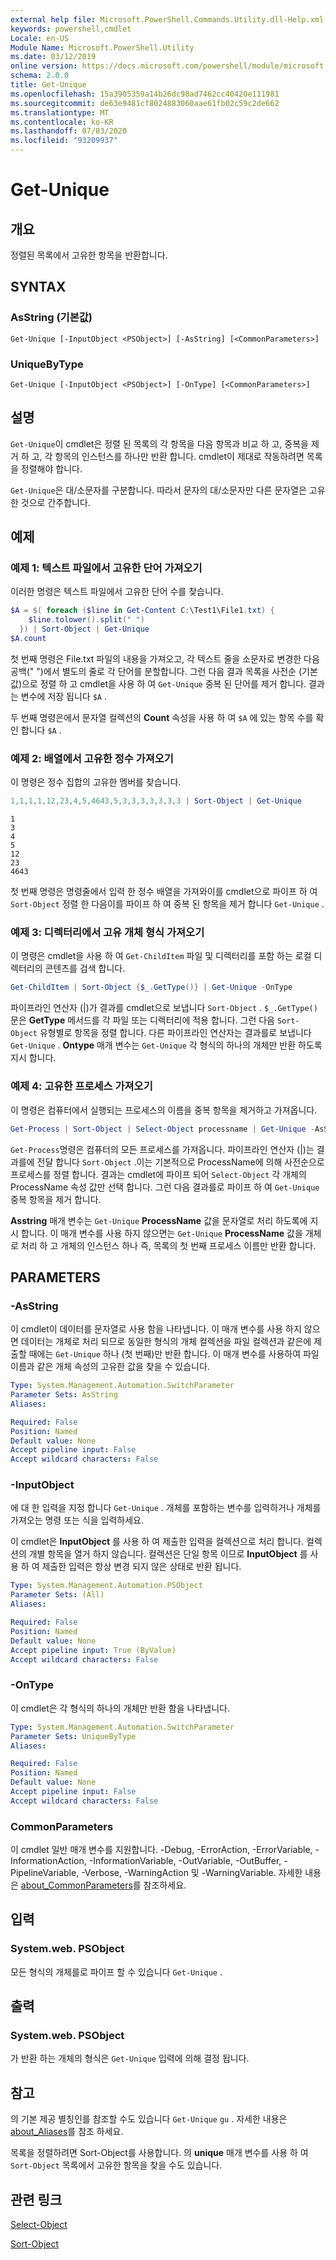 ```yaml
---
external help file: Microsoft.PowerShell.Commands.Utility.dll-Help.xml
keywords: powershell,cmdlet
Locale: en-US
Module Name: Microsoft.PowerShell.Utility
ms.date: 03/12/2019
online version: https://docs.microsoft.com/powershell/module/microsoft.powershell.utility/get-unique?view=powershell-7&WT.mc_id=ps-gethelp
schema: 2.0.0
title: Get-Unique
ms.openlocfilehash: 15a3905359a14b26dc98ad7462cc40420e111981
ms.sourcegitcommit: de63e9481cf8024883060aae61fb02c59c2de662
ms.translationtype: MT
ms.contentlocale: ko-KR
ms.lasthandoff: 07/03/2020
ms.locfileid: "93209937"
---
```

# Get-Unique

## 개요
정렬된 목록에서 고유한 항목을 반환합니다.

## SYNTAX

### AsString (기본값)

```
Get-Unique [-InputObject <PSObject>] [-AsString] [<CommonParameters>]
```

### UniqueByType

```
Get-Unique [-InputObject <PSObject>] [-OnType] [<CommonParameters>]
```

## 설명

`Get-Unique`이 cmdlet은 정렬 된 목록의 각 항목을 다음 항목과 비교 하 고, 중복을 제거 하 고, 각 항목의 인스턴스를 하나만 반환 합니다. cmdlet이 제대로 작동하려면 목록을 정렬해야 합니다.

`Get-Unique`은 대/소문자를 구분합니다. 따라서 문자의 대/소문자만 다른 문자열은 고유한 것으로 간주합니다.

## 예제

### 예제 1: 텍스트 파일에서 고유한 단어 가져오기

이러한 명령은 텍스트 파일에서 고유한 단어 수를 찾습니다.

```powershell
$A = $( foreach ($line in Get-Content C:\Test1\File1.txt) {
    $line.tolower().split(" ")
  }) | Sort-Object | Get-Unique
$A.count
```

첫 번째 명령은 File.txt 파일의 내용을 가져오고, 각 텍스트 줄을 소문자로 변경한 다음 공백(" ")에서 별도의 줄로 각 단어를 분할합니다. 그런 다음 결과 목록을 사전순 (기본값)으로 정렬 하 고 cmdlet을 사용 하 여 `Get-Unique` 중복 된 단어를 제거 합니다. 결과는 변수에 저장 됩니다 `$A` .

두 번째 명령은에서 문자열 컬렉션의 **Count** 속성을 사용 하 여 `$A` 에 있는 항목 수를 확인 합니다 `$A` .

### 예제 2: 배열에서 고유한 정수 가져오기

이 명령은 정수 집합의 고유한 멤버를 찾습니다.

```powershell
1,1,1,1,12,23,4,5,4643,5,3,3,3,3,3,3,3 | Sort-Object | Get-Unique
```

```Output
1
3
4
5
12
23
4643
```

첫 번째 명령은 명령줄에서 입력 한 정수 배열을 가져와이를 cmdlet으로 파이프 하 여 `Sort-Object` 정렬 한 다음이를 파이프 하 여 중복 된 항목을 제거 합니다 `Get-Unique` .

### 예제 3: 디렉터리에서 고유 개체 형식 가져오기

이 명령은 cmdlet을 사용 하 여 `Get-ChildItem` 파일 및 디렉터리를 포함 하는 로컬 디렉터리의 콘텐츠를 검색 합니다.

```powershell
Get-ChildItem | Sort-Object {$_.GetType()} | Get-Unique -OnType
```

파이프라인 연산자 (|)가 결과를 cmdlet으로 보냅니다 `Sort-Object` . `$_.GetType()`문은 **GetType** 메서드를 각 파일 또는 디렉터리에 적용 합니다. 그런 다음 `Sort-Object` 유형별로 항목을 정렬 합니다. 다른 파이프라인 연산자는 결과를로 보냅니다 `Get-Unique` . **Ontype** 매개 변수는 `Get-Unique` 각 형식의 하나의 개체만 반환 하도록 지시 합니다.

### 예제 4: 고유한 프로세스 가져오기

이 명령은 컴퓨터에서 실행되는 프로세스의 이름을 중복 항목을 제거하고 가져옵니다.

```powershell
Get-Process | Sort-Object | Select-Object processname | Get-Unique -AsString
```

`Get-Process`명령은 컴퓨터의 모든 프로세스를 가져옵니다. 파이프라인 연산자 (|)는 결과를에 전달 합니다 `Sort-Object` .이는 기본적으로 ProcessName에 의해 사전순으로 프로세스를 정렬 합니다. 결과는 cmdlet에 파이프 되어 `Select-Object` 각 개체의 ProcessName 속성 값만 선택 합니다. 그런 다음 결과를로 파이프 하 여 `Get-Unique` 중복 항목을 제거 합니다.

**Asstring** 매개 변수는 `Get-Unique` **ProcessName** 값을 문자열로 처리 하도록에 지시 합니다.
이 매개 변수를 사용 하지 않으면는 `Get-Unique` **ProcessName** 값을 개체로 처리 하 고 개체의 인스턴스 하나 즉, 목록의 첫 번째 프로세스 이름만 반환 합니다.

## PARAMETERS

### -AsString

이 cmdlet이 데이터를 문자열로 사용 함을 나타냅니다. 이 매개 변수를 사용 하지 않으면 데이터는 개체로 처리 되므로 동일한 형식의 개체 컬렉션을 파일 컬렉션과 같은에 제출할 때에는 `Get-Unique` 하나 (첫 번째)만 반환 합니다. 이 매개 변수를 사용하여 파일 이름과 같은 개체 속성의 고유한 값을 찾을 수 있습니다.

```yaml
Type: System.Management.Automation.SwitchParameter
Parameter Sets: AsString
Aliases:

Required: False
Position: Named
Default value: None
Accept pipeline input: False
Accept wildcard characters: False
```

### -InputObject

에 대 한 입력을 지정 합니다 `Get-Unique` . 개체를 포함하는 변수를 입력하거나 개체를 가져오는 명령 또는 식을 입력하세요.

이 cmdlet은 **InputObject** 를 사용 하 여 제출한 입력을 컬렉션으로 처리 합니다. 컬렉션의 개별 항목을 열거 하지 않습니다. 컬렉션은 단일 항목 이므로 **InputObject** 를 사용 하 여 제출한 입력은 항상 변경 되지 않은 상태로 반환 됩니다.

```yaml
Type: System.Management.Automation.PSObject
Parameter Sets: (All)
Aliases:

Required: False
Position: Named
Default value: None
Accept pipeline input: True (ByValue)
Accept wildcard characters: False
```

### -OnType

이 cmdlet은 각 형식의 하나의 개체만 반환 함을 나타냅니다.

```yaml
Type: System.Management.Automation.SwitchParameter
Parameter Sets: UniqueByType
Aliases:

Required: False
Position: Named
Default value: None
Accept pipeline input: False
Accept wildcard characters: False
```

### CommonParameters

이 cmdlet 일반 매개 변수를 지원합니다. -Debug, -ErrorAction, -ErrorVariable, -InformationAction, -InformationVariable, -OutVariable, -OutBuffer, -PipelineVariable, -Verbose, -WarningAction 및 -WarningVariable. 자세한 내용은 [about_CommonParameters](https://go.microsoft.com/fwlink/?LinkID=113216)를 참조하세요.

## 입력

### System.web. PSObject

모든 형식의 개체를로 파이프 할 수 있습니다 `Get-Unique` .

## 출력

### System.web. PSObject

가 반환 하는 개체의 형식은 `Get-Unique` 입력에 의해 결정 됩니다.

## 참고

의 기본 제공 별칭인를 참조할 수도 있습니다 `Get-Unique` `gu` . 자세한 내용은 [about_Aliases](../Microsoft.PowerShell.Core/About/about_Aliases.md)를 참조 하세요.

목록을 정렬하려면 Sort-Object를 사용합니다. 의 **unique** 매개 변수를 사용 하 여 `Sort-Object` 목록에서 고유한 항목을 찾을 수도 있습니다.

## 관련 링크

[Select-Object](Select-Object.md)

[Sort-Object](Sort-Object.md)
